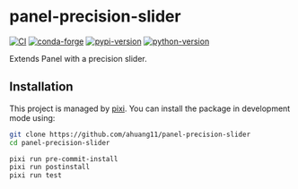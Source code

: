 # panel-precision-slider

[![CI](https://img.shields.io/github/actions/workflow/status/ahuang11/panel-precision-slider/ci.yml?style=flat-square&branch=main)](https://github.com/ahuang11/panel-precision-slider/actions/workflows/ci.yml)
[![conda-forge](https://img.shields.io/conda/vn/conda-forge/panel-precision-slider?logoColor=white&logo=conda-forge&style=flat-square)](https://prefix.dev/channels/conda-forge/packages/panel-precision-slider)
[![pypi-version](https://img.shields.io/pypi/v/panel-precision-slider.svg?logo=pypi&logoColor=white&style=flat-square)](https://pypi.org/project/panel-precision-slider)
[![python-version](https://img.shields.io/pypi/pyversions/panel-precision-slider?logoColor=white&logo=python&style=flat-square)](https://pypi.org/project/panel-precision-slider)

Extends Panel with a precision slider.

## Installation

This project is managed by [pixi](https://pixi.sh).
You can install the package in development mode using:

```bash
git clone https://github.com/ahuang11/panel-precision-slider
cd panel-precision-slider

pixi run pre-commit-install
pixi run postinstall
pixi run test
```
